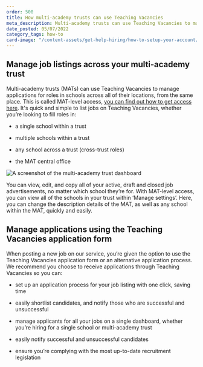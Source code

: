 ```yaml
---
order: 500
title: How multi-academy trusts can use Teaching Vacancies
meta_description: Multi-academy trusts can use Teaching Vacancies to manage roles across all of their locations. Find out how to manage applications and MAT information.
date_posted: 05/07/2022
category_tags: how-to
card-image: "/content-assets/get-help-hiring/how-to-setup-your-account/how-mat-can-use-TV.png"
---
```



## Manage job listings across your multi-academy trust
Multi-academy trusts (MATs) can use Teaching Vacancies to manage applications for roles in schools across all of their locations, from the same place. This is called MAT-level access, [you can find out how to get access here](https://teaching-vacancies.service.gov.uk/get-help-hiring/how-to-request-organisation-access). It's quick and simple to list jobs on Teaching Vacancies, whether you’re looking to fill roles in:

* a single school within a trust

* multiple schools within a trust

* any school across a trust (cross-trust roles)

* the MAT central office



![A screenshot of the multi-academy trust dashboard](/content-assets/get-help-hiring/mat-dashboard.png)


You can view, edit, and copy all of your active, draft and closed job advertisements, no matter which school they’re for. With MAT-level access, you can view all of the schools in your trust within ‘Manage settings’. Here, you can change the description details of the MAT, as well as any school within the MAT, quickly and easily.





## Manage applications using the Teaching Vacancies application form
When posting a new job on our service, you’re given the option to use the Teaching Vacancies application form or an alternative application process. We recommend you choose to receive applications through Teaching Vacancies so you can:

* set up an application process for your job listing with one click, saving time

* easily shortlist candidates, and notify those who are successful and unsuccessful

* manage applicants for all your jobs on a single dashboard, whether you’re hiring for a single school or multi-academy trust

* easily notify successful and unsuccessful candidates

* ensure you’re complying with the most up-to-date recruitment legislation
